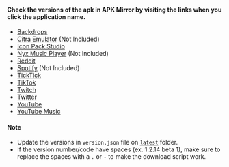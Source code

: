 #### Check the versions of the apk in APK Mirror by visiting the links when you click the application name.

- [Backdrops](https://www.apkmirror.com/apk/backdrops/backdrops-wallpapers)
- [Citra Emulator](https://citra-emulator-3ds-emulator.en.uptodown.com/android/download) (Not Included)
- [Icon Pack Studio](https://www.apkmirror.com/apk/smart-launcher-team/icon-pack-studio)
- [Nyx Music Player](https://nyx-music-player.en.uptodown.com/android/download) (Not Included)
- [Reddit](https://www.apkmirror.com/apk/redditinc/reddit)
- [Spotify](https://spotify.en.uptodown.com/android/download) (Not Included)
- [TickTick](https://www.apkmirror.com/apk/appest-inc/ticktick-to-do-list-with-reminder-day-planner)
- [TikTok](https://www.apkmirror.com/apk/tiktok-pte-ltd/tik-tok-including-musical-ly)
- [Twitch](https://www.apkmirror.com/apk/twitch-interactive-inc/twitch)
- [Twitter](https://www.apkmirror.com/apk/twitter-inc/twitter)
- [YouTube](https://www.apkmirror.com/apk/google-inc/youtube)
- [YouTube Music](https://www.apkmirror.com/apk/google-inc/youtube-music)

#### Note
- Update the versions in `version.json` file on [`latest`](/revanced/assets/versions/latest/versions.json) folder.
- If the version number/code have spaces (ex. 1.2.14 beta 1), make sure to replace the spaces with a `.` or `-` to make the download script work.
